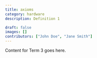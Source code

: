 ```yaml
---
title: axioms
category: hardware
description: Definition 1

draft: false
images: []
contributors: ["John Doe", "Jane Smith"]
---
```


Content for Term 3 goes here.

